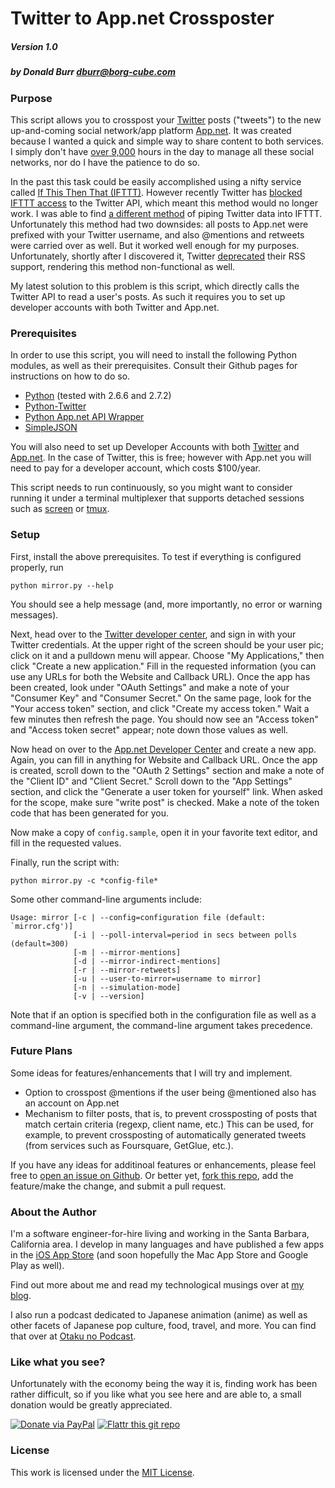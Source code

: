 # Twitter to App.net Crossposter
##### Version 1.0
##### by Donald Burr <dburr@borg-cube.com>

### Purpose

This script allows you to crosspost your [Twitter][TWITTER] posts ("tweets")
to the new up-and-coming social network/app platform [App.net][APPDOTNET].
It was created because I wanted a quick and simple way to share content
to both services.  I simply don't have [over 9,000][OVER9000] hours in the day
to manage all these social networks, nor do I have the patience to do so.

In the past this task could be easily accomplished using a nifty service
called [If This Then That (IFTTT)][IFTTT].  However recently Twitter has
[blocked IFTTT access][TWITTER-BLOCKS-IFTTT] to the Twitter API, which
meant this method would no longer work.  I was able to find [a different
method][TWITTER-RSS] of piping Twitter data into IFTTT.  Unfortunately this
method had two downsides: all posts to App.net were prefixed with your
Twitter username, and also @mentions and retweets were carried over as
well.  But it worked well enough for my purposes.  Unfortunately, shortly
after I discovered it, Twitter [deprecated][TWITTER-RSS-DEPRECATED] their
RSS support, rendering this method non-functional as well.

My latest solution to this problem is this script, which directly calls
the Twitter API to read a user's posts.  As such it requires you to set up
developer accounts with both Twitter and App.net.

### Prerequisites

In order to use this script, you will need to install the following
Python modules, as well as their prerequisites.  Consult their Github
pages for instructions on how to do so.

* [Python][PYTHON] (tested with 2.6.6 and 2.7.2)
* [Python-Twitter][PYTHON-TWITTER]
* [Python App.net API Wrapper][PYTHON-APPDOTNET]
* [SimpleJSON][SIMPLEJSON]

You will also need to set up Developer Accounts with both [Twitter][TWITTERDEV]
and [App.net][APPDOTNETDEV].  In the case of Twitter, this is free; however
with App.net you will need to pay for a developer account, which costs
$100/year.

This script needs to run continuously, so you might want to consider
running it under a terminal multiplexer that supports detached sessions
such as [screen][SCREEN] or [tmux][TMUX].

### Setup

First, install the above prerequisites.  To test if everything is
configured properly, run

`python mirror.py --help`

You should see a help message (and, more importantly, no error
or warning messages).

Next, head over to the [Twitter developer center][TWITTERDEV], and
sign in with your Twitter credentials.  At the upper right of the
screen should be your user pic; click on it and a pulldown menu
will appear.  Choose "My Applications," then click "Create a new
application."  Fill in the requested information (you can use any
URLs for both the Website and Callback URL).  Once the app has been
created, look under "OAuth Settings" and make a note of your "Consumer
Key" and "Consumer Secret."  On the same page, look for the "Your
access token" section, and click "Create my access token."  Wait a few
minutes then refresh the page.  You should now see an "Access token"
and "Access token secret" appear; note down those values as well.
  
Now head on over to the [App.net Developer Center][APPDOTNETDEV] and create
a new app.  Again, you can fill in anything for Website and Callback
URL.  Once the app is created, scroll down to the "OAuth 2 Settings"
section and make a note of the "Client ID" and "Client Secret."
Scroll down to the "App Settings" section, and click the "Generate a
user token for yourself" link.  When asked for the scope, make sure
"write post" is checked.  Make a note of the token code that has been
generated for you.

Now make a copy of `config.sample`, open it in your favorite text editor,
and fill in the requested values.

Finally, run the script with:

`python mirror.py -c *config-file*`

Some other command-line arguments include:

```
Usage: mirror [-c | --config=configuration file (default: `mirror.cfg')]
              [-i | --poll-interval=period in secs between polls (default=300)
              [-m | --mirror-mentions]
              [-d | --mirror-indirect-mentions]
              [-r | --mirror-retweets]
              [-u | --user-to-mirror=username to mirror]
              [-n | --simulation-mode]
              [-v | --version]
```

Note that if an option is specified both in the configuration file as well
as a command-line argument, the command-line argument takes precedence.

### Future Plans

Some ideas for features/enhancements that I will try and implement.

* Option to crosspost @mentions if the user being @mentioned also has
  an account on App.net
* Mechanism to filter posts, that is, to prevent crossposting of posts
  that match certain criteria (regexp, client name, etc.)  This can be
  used, for example, to prevent crossposting of automatically generated
  tweets (from services such as Foursquare, GetGlue, etc.).

If you have any ideas for additinoal features or enhancements,
please feel free to [open an issue on Github][GHISSUES].
Or better yet, [fork this repo][GHFORK], add the feature/make the change,
and submit a pull request.

### About the Author

I'm a software engineer-for-hire living and working in the Santa Barbara,
California area.  I develop in many languages and have published a few apps
in the [iOS App Store][DBURRAPPS] (and soon hopefully the Mac App Store
and Google Play as well).

Find out more about me and read my technological musings over at
[my blog][DBURR].

I also run a podcast dedicated to Japanese animation (anime) as well as
other facets of Japanese pop culture, food, travel, and more.  You can
find that over at [Otaku no Podcast][OTAKU].

### Like what you see?

Unfortunately with the economy being the way it is, finding work has been
rather difficult, so if you like what you see here and are able to, a small
donation would be greatly appreciated.

[![Donate via PayPal](https://www.paypalobjects.com/en_US/i/btn/btn_donateCC_LG.gif)](https://www.paypal.com/cgi-bin/webscr?cmd=_s-xclick&hosted_button_id=U4T93T9ZJNHM6)
[![Flattr this git repo](http://api.flattr.com/button/flattr-badge-large.png)](https://flattr.com/submit/auto?user_id=dburr&url=https://github.com/dburr/twitter_adn_mirror&title=twitter_adn_mirror&language=python&tags=github&category=software)

### License

This work is licensed under the [MIT License](LICENSE).

[TWITTER]: http://twitter.com "Twitter"
[TWITTERDEV]: https://dev.twitter.com "Twitter Developer"
[APPDOTNET]: https://alpha.app.net "App.net"
[APPDOTNETDEV]: https://account.app.net/developer/apps/ "App.net Developer Area"
[OVER9000]: http://www.youtube.com/watch?v=SQYakKz3i6E "It's Over 9000"
[IFTTT]: http://ifttt.com/ "If This Then That"
[TWITTER-BLOCKS-IFTTT]: http://techcrunch.com/2012/09/20/ifttt-is-the-latest-service-to-be-affected-by-twitters-api-constraints-will-remove-triggers/ "IFTTT removes Twitter triggers"
[PYTHON-TWITTER]: https://github.com/bear/python-twitter "Python-Twitter"
[PYTHON-APPDOTNET]: https://github.com/simondlr/Python-App.net-API-Wrapper "Python App.net API Wrapper"
[TWITTER-RSS]: http://donaldburr.com/2012/09/27/two-ways-to-work-around-ifttts-removal-of-twitter-triggers/ "Twitter RSS triggers"
[PYTHON]: http://www.python.org "Python"
[SIMPLEJSON]: https://github.com/simplejson/simplejson "SimpleJSON"
[TWITTER-RSS-DEPRECATED]: https://dev.twitter.com/docs/deprecations/spring-2012 "Twitter RSS deprecated"
[SCREEN]: http://www.gnu.org/software/screen/ "Screen"
[TMUX]: http://tmux.sourceforge.net "tmux"
[GHISSUES]: https://github.com/dburr/twitter_adn_mirror/issues "Github Issues"
[GHFORK]: https://help.github.com/articles/fork-a-repo "Fork"
[DBURR]: http://DonaldBurr.com/ "Donald Burr"
[OTAKU]: http://otakunopodcast.com/ "Otaku no Podcast"
[DBURRAPPS]: http://DonaldBurr.com/apps/ "Donald Burr's Apps"
